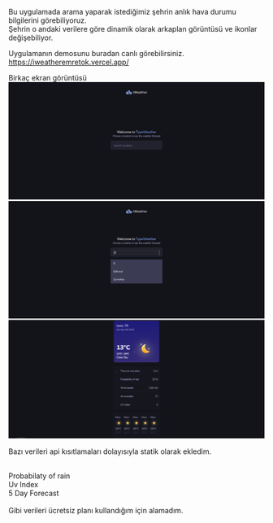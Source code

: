 Bu uygulamada arama yaparak istediğimiz şehrin anlık hava durumu bilgilerini görebiliyoruz.<br />
Şehrin o andaki verilere göre dinamik olarak arkaplan görüntüsü ve ikonlar değişebiliyor.<br />

Uygulamanın demosunu buradan canlı görebilirsiniz.<br />
https://iweatheremretok.vercel.app/

Birkaç ekran görüntüsü<br />
![ss1](https://github.com/emretokk/reacttestcase1/blob/master/src/assets/readme1.png?raw=true)
![ss2](https://github.com/emretokk/reacttestcase1/blob/master/src/assets/readme2.png?raw=true)
![ss3](https://github.com/emretokk/reacttestcase1/blob/master/src/assets/readme3.png?raw=true)


Bazı verileri api kısıtlamaları dolayısıyla statik olarak ekledim.<br /><br />

Probabilaty of rain<br />
Uv Index<br />
5 Day Forecast
<br /><br />
Gibi verileri ücretsiz planı kullandığım için alamadım.
